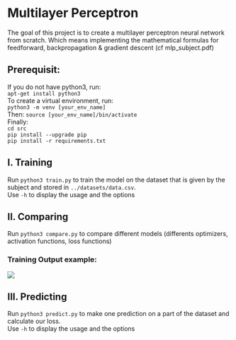 # Multilayer Perceptron

The goal of this project is to create a multilayer perceptron neural network from scratch. Which means implementing the mathematical formulas for feedforward, backpropagation & gradient descent
(cf mlp_subject.pdf)

## Prerequisit:
If you do not have python3, run:</br>
```apt-get install python3```</br>
To create a virtual environment, run:</br>
```python3 -m venv [your_env_name]```</br>
Then: ```source [your_env_name]/bin/activate```</br>
Finally:</br>
```cd src```</br>
```pip install --upgrade pip```</br>
```pip install -r requirements.txt```</br>

## I. Training
Run ```python3 train.py``` to train the model on the dataset that is given by the subject and stored in ```../datasets/data.csv```. </br>Use ```-h``` to display the usage and the options

## II. Comparing
Run ```python3 compare.py``` to compare different models (differents optimizers, activation functions, loss functions)

### Training Output example:
![](output_example.png)

## III. Predicting
Run ```python3 predict.py``` to make one prediction on a part of the dataset and calculate our loss.
</br>Use ```-h``` to display the usage and the options